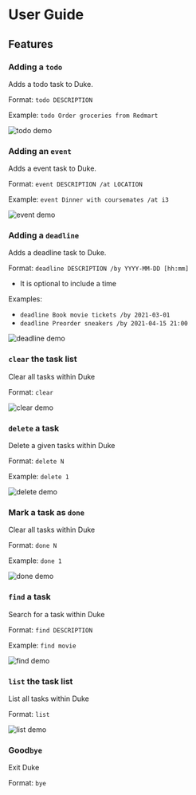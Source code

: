 # User Guide

## Features 

### Adding a `todo`
Adds a todo task to Duke.

Format: `todo DESCRIPTION`

Example: `todo Order groceries from Redmart`

![todo demo](images/todo.png)

### Adding an `event`
Adds a event task to Duke.

Format: `event DESCRIPTION /at LOCATION`

Example: `event Dinner with coursemates /at i3`

![event demo](images/event.png)

### Adding a `deadline`
Adds a deadline task to Duke.

Format: `deadline DESCRIPTION /by YYYY-MM-DD [hh:mm]`

- It is optional to include a time

Examples: 
- `deadline Book movie tickets /by 2021-03-01`
- `deadline Preorder sneakers /by 2021-04-15 21:00`

![deadline demo](images/deadline.png)

### `clear` the task list
Clear all tasks within Duke

Format: `clear`

![clear demo](images/clear.png)

### `delete` a task
Delete a given tasks within Duke

Format: `delete N`

Example: `delete 1`

![delete demo](images/delete.png)

### Mark a task as `done`
Clear all tasks within Duke

Format: `done N`

Example: `done 1`

![done demo](images/done.png)

### `find` a task
Search for a task within Duke

Format: `find DESCRIPTION`

Example: `find movie`

![find demo](images/find.png)

### `list` the task list
List all tasks within Duke

Format: `list`

![list demo](images/list.png)

### Good`bye`
Exit Duke

Format: `bye`

